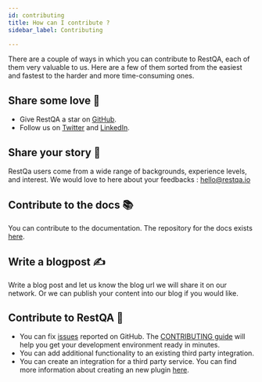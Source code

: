 ```yaml
---
id: contributing
title: How can I contribute ?
sidebar_label: Contributing

---
```


There are a couple of ways in which you can contribute to RestQA, each of them very valuable to us. Here are a few of them sorted from the easiest and fastest to the harder and more time-consuming ones.

## Share some love 💙

- Give RestQA a star on [GitHub](https://github.com/restqa/restqa).
- Follow us on [Twitter](https://twitter.com/restqa) and [LinkedIn](https://linkedin.com/company/restqa).


## Share your story 💌

RestQa users come from a wide range of backgrounds, experience levels, and interest. We would love to here about your feedbacks : hello@restqa.io


## Contribute to the docs 📚

You can contribute to the documentation. The repository for the docs exists [here](https://github.com/restqa/documentation).


## Write a blogpost ✍️

Write a blog post and let us know the blog url we will share it on our network. Or we can publish your content into our blog if you would like.

## Contribute to RestQA 🔨

- You can fix [issues](https://github.com/restqa/restqa/issues) reported on GitHub. The [CONTRIBUTING guide](https://github.com/restqa/restqa/blob/master/CONTRIBUTING.md) will help you get your development environment ready in minutes.
- You can add additional functionality to an existing third party integration.
- You can create an integration for a third party service. You can find more information about creating an new plugin [here](/api/create-plugin).

